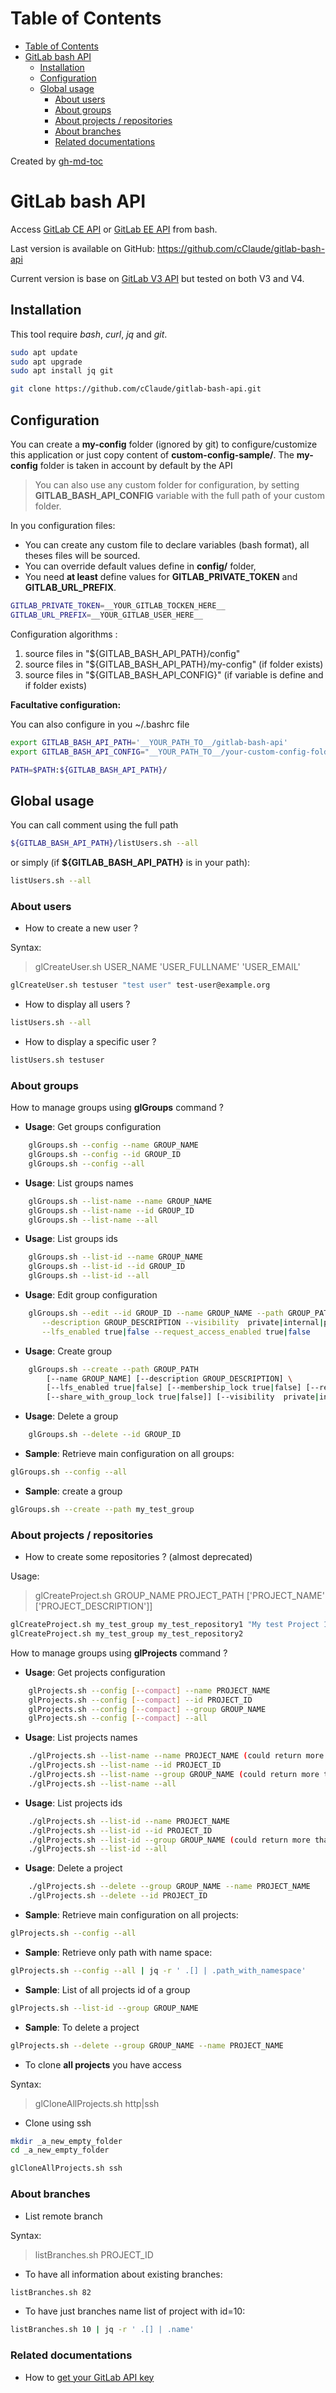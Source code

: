 Table of Contents
=================

  * [Table of Contents](#table-of-contents)
  * [GitLab bash API](#gitlab-bash-api)
    * [Installation](#installation)
    * [Configuration](#configuration)
    * [Global usage](#global-usage)
      * [About users](#about-users)
      * [About groups](#about-groups)
      * [About projects / repositories](#about-projects--repositories)
      * [About branches](#about-branches)
      * [Related documentations](#related-documentations)

Created by [gh-md-toc](https://github.com/ekalinin/github-markdown-toc.go)


# GitLab bash API

Access [GitLab CE API](https://docs.gitlab.com/ce/api/) or [GitLab EE API](https://docs.gitlab.com/ee/api/) from bash.

Last version is available on GitHub: https://github.com/cClaude/gitlab-bash-api

Current version is base on [GitLab V3 API](https://docs.gitlab.com/ce/api/v3_to_v4.html) but tested on both V3 and V4.


## Installation

This tool require *bash*, *curl*, *jq*  and *git*.

```bash
sudo apt update
sudo apt upgrade
sudo apt install jq git

git clone https://github.com/cClaude/gitlab-bash-api.git
```


## Configuration

You can create a **my-config** folder (ignored by git) to configure/customize this application or just copy content of **custom-config-sample/**.
The **my-config** folder is taken in account by default by the API

> You can also use any custom folder for configuration, by setting **GITLAB_BASH_API_CONFIG**
> variable with the full path of your custom folder.

In you configuration files:

* You can create any custom file to declare variables (bash format), all theses files will be sourced.
* You can override default values define in **config/** folder,
* You need **at least** define values for **GITLAB_PRIVATE_TOKEN** and **GITLAB_URL_PREFIX**.

```bash
GITLAB_PRIVATE_TOKEN=__YOUR_GITLAB_TOCKEN_HERE__
GITLAB_URL_PREFIX=__YOUR_GITLAB_USER_HERE__
```

Configuration algorithms :

1. source files in "${GITLAB_BASH_API_PATH}/config"
2. source files in "${GITLAB_BASH_API_PATH}/my-config" (if folder exists)
3. source files in "${GITLAB_BASH_API_CONFIG}" (if variable is define and if folder exists)

**Facultative configuration:**

You can also configure in you ~/.bashrc file

```bash
export GITLAB_BASH_API_PATH='__YOUR_PATH_TO__/gitlab-bash-api'
export GITLAB_BASH_API_CONFIG="__YOUR_PATH_TO__/your-custom-config-folder"

PATH=$PATH:${GITLAB_BASH_API_PATH}/
```


## Global usage

You can call comment using the full path
```bash
${GITLAB_BASH_API_PATH}/listUsers.sh --all
```

or simply (if **${GITLAB_BASH_API_PATH}** is in your path):

```bash
listUsers.sh --all
```


### About users

* How to create a new user ?

Syntax:
> glCreateUser.sh USER_NAME 'USER_FULLNAME' 'USER_EMAIL'

```bash
glCreateUser.sh testuser "test user" test-user@example.org
```

* How to display all users ?

```bash
listUsers.sh --all
```

* How to display a specific user ?

```bash
listUsers.sh testuser
```


### About groups

How to manage groups using **glGroups** command ?

* **Usage**: Get groups configuration
```bash
    glGroups.sh --config --name GROUP_NAME
    glGroups.sh --config --id GROUP_ID
    glGroups.sh --config --all
```

* **Usage**: List groups names
```bash
    glGroups.sh --list-name --name GROUP_NAME
    glGroups.sh --list-name --id GROUP_ID
    glGroups.sh --list-name --all
```

* **Usage**: List groups ids
```bash
    glGroups.sh --list-id --name GROUP_NAME
    glGroups.sh --list-id --id GROUP_ID
    glGroups.sh --list-id --all
```

* **Usage**: Edit group configuration
```bash
    glGroups.sh --edit --id GROUP_ID --name GROUP_NAME --path GROUP_PATH \
       --description GROUP_DESCRIPTION --visibility  private|internal|public \
       --lfs_enabled true|false --request_access_enabled true|false
```

* **Usage**: Create group
```bash
    glGroups.sh --create --path GROUP_PATH
        [--name GROUP_NAME] [--description GROUP_DESCRIPTION] \
        [--lfs_enabled true|false] [--membership_lock true|false] [--request_access_enabled true|false] \
        [--share_with_group_lock true|false]] [--visibility  private|internal|public] \
```

* **Usage**: Delete a group
```bash
    glGroups.sh --delete --id GROUP_ID
```

* **Sample**: Retrieve main configuration on all groups:

```bash
glGroups.sh --config --all
```

* **Sample**: create a group

```bash
glGroups.sh --create --path my_test_group
```


### About projects / repositories

* How to create some repositories ? (almost deprecated)

Usage:
> glCreateProject.sh GROUP_NAME PROJECT_PATH ['PROJECT_NAME' ['PROJECT_DESCRIPTION']]

```bash
glCreateProject.sh my_test_group my_test_repository1 "My test Project 1" "A nice description"
glCreateProject.sh my_test_group my_test_repository2
```

How to manage groups using **glProjects** command ?

* **Usage**: Get projects configuration
```bash
    glProjects.sh --config [--compact] --name PROJECT_NAME
    glProjects.sh --config [--compact] --id PROJECT_ID
    glProjects.sh --config [--compact] --group GROUP_NAME
    glProjects.sh --config [--compact] --all
```

* **Usage**: List projects names
```bash
    ./glProjects.sh --list-name --name PROJECT_NAME (could return more than one entry)
    ./glProjects.sh --list-name --id PROJECT_ID
    ./glProjects.sh --list-name --group GROUP_NAME (could return more than one entry)
    ./glProjects.sh --list-name --all
```

* **Usage**: List projects ids
```bash
    ./glProjects.sh --list-id --name PROJECT_NAME
    ./glProjects.sh --list-id --id PROJECT_ID
    ./glProjects.sh --list-id --group GROUP_NAME (could return more than one entry)
    ./glProjects.sh --list-id --all
```

* **Usage**: Delete a project
```bash
    ./glProjects.sh --delete --group GROUP_NAME --name PROJECT_NAME
    ./glProjects.sh --delete --id PROJECT_ID
```

* **Sample**: Retrieve main configuration on all projects:

```bash
glProjects.sh --config --all
```

* **Sample**: Retrieve only path with name space:

```bash
glProjects.sh --config --all | jq -r ' .[] | .path_with_namespace'
```

* **Sample**: List of all projects id of a group

```bash
glProjects.sh --list-id --group GROUP_NAME
```

* **Sample**: To delete a project

```bash
glProjects.sh --delete --group GROUP_NAME --name PROJECT_NAME
```

* To clone **all projects** you have access

Syntax:
> glCloneAllProjects.sh http|ssh

* Clone using ssh

```bash
mkdir _a_new_empty_folder
cd _a_new_empty_folder

glCloneAllProjects.sh ssh
```


### About branches

* List remote branch

Syntax:
> listBranches.sh PROJECT_ID

* To have all information about existing branches:

```bash
listBranches.sh 82
```

* To have just branches name list of project with id=10:

```bash
listBranches.sh 10 | jq -r ' .[] | .name'
```


### Related documentations

* How to [get your GitLab API key](how-to-get-your-gitlab-api-key.md)

